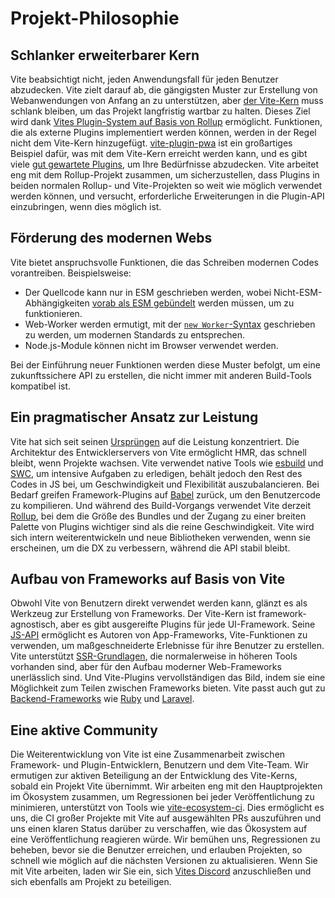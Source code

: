 # Projekt-Philosophie

## Schlanker erweiterbarer Kern

Vite beabsichtigt nicht, jeden Anwendungsfall für jeden Benutzer abzudecken. Vite zielt darauf ab, die gängigsten Muster zur Erstellung von Webanwendungen von Anfang an zu unterstützen, aber [der Vite-Kern](https://github.com/vitejs/vite) muss schlank bleiben, um das Projekt langfristig wartbar zu halten. Dieses Ziel wird dank [Vites Plugin-System auf Basis von Rollup](./api-plugin.md) ermöglicht. Funktionen, die als externe Plugins implementiert werden können, werden in der Regel nicht dem Vite-Kern hinzugefügt. [vite-plugin-pwa](https://vite-pwa-org.netlify.app/) ist ein großartiges Beispiel dafür, was mit dem Vite-Kern erreicht werden kann, und es gibt viele [gut gewartete Plugins](https://github.com/vitejs/awesome-vite#plugins), um Ihre Bedürfnisse abzudecken. Vite arbeitet eng mit dem Rollup-Projekt zusammen, um sicherzustellen, dass Plugins in beiden normalen Rollup- und Vite-Projekten so weit wie möglich verwendet werden können, und versucht, erforderliche Erweiterungen in die Plugin-API einzubringen, wenn dies möglich ist.

## Förderung des modernen Webs

Vite bietet anspruchsvolle Funktionen, die das Schreiben modernen Codes vorantreiben. Beispielsweise:

- Der Quellcode kann nur in ESM geschrieben werden, wobei Nicht-ESM-Abhängigkeiten [vorab als ESM gebündelt](./dep-pre-bundling) werden müssen, um zu funktionieren.
- Web-Worker werden ermutigt, mit der [`new Worker`-Syntax](./features#web-workers) geschrieben zu werden, um modernen Standards zu entsprechen.
- Node.js-Module können nicht im Browser verwendet werden.

Bei der Einführung neuer Funktionen werden diese Muster befolgt, um eine zukunftssichere API zu erstellen, die nicht immer mit anderen Build-Tools kompatibel ist.

## Ein pragmatischer Ansatz zur Leistung

Vite hat sich seit seinen [Ursprüngen](./why.md) auf die Leistung konzentriert. Die Architektur des Entwicklerservers von Vite ermöglicht HMR, das schnell bleibt, wenn Projekte wachsen. Vite verwendet native Tools wie [esbuild](https://esbuild.github.io/) und [SWC](https://github.com/vitejs/vite-plugin-react-swc), um intensive Aufgaben zu erledigen, behält jedoch den Rest des Codes in JS bei, um Geschwindigkeit und Flexibilität auszubalancieren. Bei Bedarf greifen Framework-Plugins auf [Babel](https://babeljs.io/) zurück, um den Benutzercode zu kompilieren. Und während des Build-Vorgangs verwendet Vite derzeit [Rollup](https://rollupjs.org/), bei dem die Größe des Bundles und der Zugang zu einer breiten Palette von Plugins wichtiger sind als die reine Geschwindigkeit. Vite wird sich intern weiterentwickeln und neue Bibliotheken verwenden, wenn sie erscheinen, um die DX zu verbessern, während die API stabil bleibt.

## Aufbau von Frameworks auf Basis von Vite

Obwohl Vite von Benutzern direkt verwendet werden kann, glänzt es als Werkzeug zur Erstellung von Frameworks. Der Vite-Kern ist framework-agnostisch, aber es gibt ausgereifte Plugins für jede UI-Framework. Seine [JS-API](./api-javascript.md) ermöglicht es Autoren von App-Frameworks, Vite-Funktionen zu verwenden, um maßgeschneiderte Erlebnisse für ihre Benutzer zu erstellen. Vite unterstützt [SSR-Grundlagen](./ssr.md), die normalerweise in höheren Tools vorhanden sind, aber für den Aufbau moderner Web-Frameworks unerlässlich sind. Und Vite-Plugins vervollständigen das Bild, indem sie eine Möglichkeit zum Teilen zwischen Frameworks bieten. Vite passt auch gut zu [Backend-Frameworks](./backend-integration.md) wie [Ruby](https://vite-ruby.netlify.app/) und [Laravel](https://laravel.com/docs/10.x/vite).

## Eine aktive Community

Die Weiterentwicklung von Vite ist eine Zusammenarbeit zwischen Framework- und Plugin-Entwicklern, Benutzern und dem Vite-Team. Wir ermutigen zur aktiven Beteiligung an der Entwicklung des Vite-Kerns, sobald ein Projekt Vite übernimmt. Wir arbeiten eng mit den Hauptprojekten im Ökosystem zusammen, um Regressionen bei jeder Veröffentlichung zu minimieren, unterstützt von Tools wie [vite-ecosystem-ci](https://github.com/vitejs/vite-ecosystem-ci). Dies ermöglicht es uns, die CI großer Projekte mit Vite auf ausgewählten PRs auszuführen und uns einen klaren Status darüber zu verschaffen, wie das Ökosystem auf eine Veröffentlichung reagieren würde. Wir bemühen uns, Regressionen zu beheben, bevor sie die Benutzer erreichen, und erlauben Projekten, so schnell wie möglich auf die nächsten Versionen zu aktualisieren. Wenn Sie mit Vite arbeiten, laden wir Sie ein, sich [Vites Discord](https://chat.vitejs.dev) anzuschließen und sich ebenfalls am Projekt zu beteiligen.

